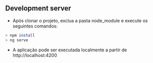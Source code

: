 ## Development server

* Após clonar o projeto, exclua a pasta node_module e execute os seguintes comandos:

```bash
> npm install
> ng serve
```
* A aplicação pode ser executada localmente a partir de http://localhost:4200


